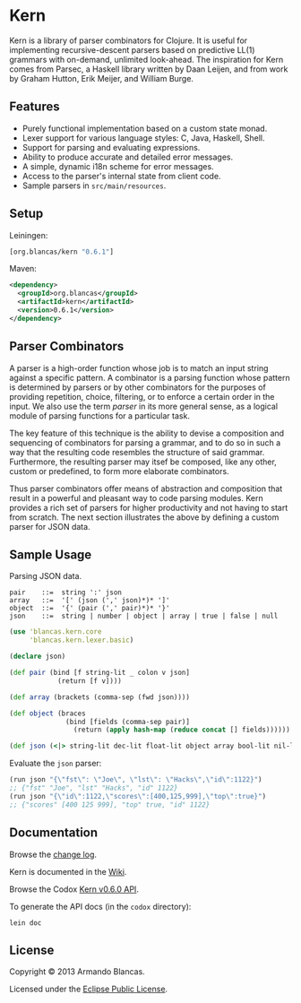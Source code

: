 # Kern

Kern is a library of parser combinators for Clojure. It is useful for 
implementing recursive-descent parsers based on predictive LL(1) grammars 
with on-demand, unlimited look-ahead. The inspiration for Kern comes from 
Parsec, a Haskell library written by Daan Leijen,  and from work by Graham 
Hutton, Erik Meijer, and William Burge.

## Features

* Purely functional implementation based on a custom state monad.
* Lexer support for various language styles: C, Java, Haskell, Shell.
* Support for parsing and evaluating expressions.
* Ability to produce accurate and detailed error messages.
* A simple, dynamic i18n scheme for error messages.
* Access to the parser's internal state from client code.
* Sample parsers in `src/main/resources`.

## Setup

Leiningen:

```clojure
[org.blancas/kern "0.6.1"]
```

Maven:

```xml
<dependency>
  <groupId>org.blancas</groupId>
  <artifactId>kern</artifactId>
  <version>0.6.1</version>
</dependency>
```

## Parser Combinators

A parser is a high-order function whose job is to match an input string against 
a specific pattern. A combinator is a parsing function whose 
pattern is determined by parsers or by other combinators for the purposes 
of providing repetition, choice, filtering, or to enforce a certain order in the input.
We also use the term *parser* in its more general sense, as a logical module of 
parsing functions for a particular task.

The key feature of this technique is the ability to devise a composition and
sequencing of combinators for parsing a grammar, and to do so in such a way
that the resulting code resembles the structure of said grammar. Furthermore,
the resulting parser may itsef be composed, like any other, custom or predefined,
 to form more elaborate combinators.

Thus parser combinators offer means of abstraction and composition
that result in a powerful and pleasant way to code parsing modules. Kern provides
a rich set of parsers for higher productivity and not having to start from scratch.
The next section illustrates the above by defining a custom parser for JSON data. 


## Sample Usage

Parsing JSON data.

    pair    ::=  string ':' json
    array   ::=  '[' (json (',' json)*)* ']'
    object  ::=  '{' (pair (',' pair)*)* '}'
    json    ::=  string | number | object | array | true | false | null

```clojure
(use 'blancas.kern.core
     'blancas.kern.lexer.basic)

(declare json)

(def pair (bind [f string-lit _ colon v json]
            (return [f v])))

(def array (brackets (comma-sep (fwd json))))

(def object (braces
              (bind [fields (comma-sep pair)]
                (return (apply hash-map (reduce concat [] fields))))))

(def json (<|> string-lit dec-lit float-lit object array bool-lit nil-lit))
```

Evaluate the `json` parser:

```clojure
(run json "{\"fst\": \"Joe\", \"lst\": \"Hacks\",\"id\":1122}")
;; {"fst" "Joe", "lst" "Hacks", "id" 1122}
(run json "{\"id\":1122,\"scores\":[400,125,999],\"top\":true}")
;; {"scores" [400 125 999], "top" true, "id" 1122}
```

## Documentation

Browse the [change log](https://github.com/blancas/kern/wiki/Change-Log).

Kern is documented in the [Wiki](https://github.com/blancas/kern/wiki).

Browse the Codox [Kern v0.6.0 API](http://blancas.github.com/kern).

To generate the API docs (in the `codox` directory):

    lein doc

## License

Copyright © 2013 Armando Blancas.

Licensed under the [Eclipse Public License](http://www.eclipse.org/legal/epl-v10.html).
